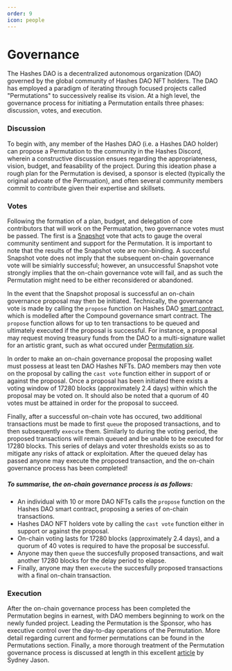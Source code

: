 ```yaml
---
order: 9
icon: people
---
```


# Governance

The Hashes DAO is a decentralized autonomous organization (DAO) governed by the global community of Hashes DAO NFT holders. The DAO has employed a paradigm of iterating through focused projects called "Permutations" to successively realise its vision. At a high level, the governance process for initiating a Permutation entails three phases: discussion, votes, and execution.

### Discussion

To begin with, any member of the Hashes DAO (i.e. a Hashes DAO holder) can propose a Permutation to the community in the Hashes Discord, wherein a constructive discussion ensues regarding the appropriateness, vision, budget, and feasability of the project. During this ideation phase a rough plan for the Permutation is devised, a sponsor is elected (typically the original advoate of the Permuation), and often several community members commit to contribute given their expertise and skillsets.

### Votes

Following the formation of a plan, budget, and delegation of core contributors that will work on the Permuatation, two governance votes must be passed. The first is a [Snapshot](https://snapshot.org/#/thehashes.eth) vote that acts to gauge the overal community sentiment and support for the Permutation. It is important to note that the results of the Snapshot vote are non-binding. A succesful Snapshot vote does not imply that the subsequent on-chain governance vote will be simialrly successful; however, an unsuccessful Snapshot vote strongly implies that the on-chain governance vote will fail, and as such the Permutation might need to be either reconsidered or abandoned. 

In the event that the Snapshot proposal is successful an on-chain governance proposal may then be initiated. Technically, the governance vote is made by calling the `propose` function on Hashes DAO [smart contract](https://etherscan.io/address/0xbd3af18e0b7ebb30d49b253ab00788b92604552c), which is modelled after the Compound governance smart contract. The `propose` function allows for up to ten transactions to be queued and ultimately executed if the proposal is successful. For instance, a proposal may request moving treasury funds from the DAO to a multi-signature wallet for an artistic grant, such as what occured under [Permutation six](https://etherscan.io/tx/0x791b67cb01cb99c1033c6fb664572bb2d4cdb9bca27430332dfba88cfb423f50). 

In order to make an on-chain governance proposal the proposing wallet must possess at least ten DAO Hashes NFTs. DAO members may then vote on the proposal by calling the `cast vote` function either in support of or against the proposal. Once a proposal has been initiated there exists a voting window of 17280 blocks (approximately 2.4 days) within which the proposal may be voted on. It should also be noted that a quorum of 40 votes must be attained in order for the proposal to succeed. 

Finally, after a successful on-chain vote has occured, two additional transactions must be made to first `queue` the proposed transactions, and to then subsequently `execute` them. Similarly to during the voting period, the proposed transactions will remain queued and be unable to be executed for 17280 blocks. This series of delays and voter thresholds exists so as to mitigate any risks of attack or exploitation. After the queued delay has passed anyone may execute the proposed transaction, and the on-chain governance process has been completed!

##### To summarise, the on-chain governance process is as follows:
- An individual with 10 or more DAO NFTs calls the `propose` function on the Hashes DAO smart contract, proposing a series of on-chain transactions.
- Hashes DAO NFT holders vote by calling the `cast vote` function either in support or against the proposal.
- On-chain voting lasts for 17280 blocks (approximately 2.4 days), and a quorum of 40 votes is required to have the proposal be successful.
- Anyone may then `queue` the succesfully proposed transactions, and wait another 17280 blocks for the delay period to elapse.
- Finally, anyone may then `execute` the succesfully proposed transactions with a final on-chain transaction.

### Execution

After the on-chain governance process has been completed the Permutation begins in earnest, with DAO members beginning to work on the newly funded project. Leading the Permutation is the Sponsor, who has executive control over the day-to-day operations of the Permutation. More detail regarding current and former permutations can be found in the Permutations section. Finally, a more thorough treatment of the Permutation governance process is discussed at length in this excellent [article](https://medium.com/@sydneyjason/how-to-run-a-hashes-dao-permutation-2ecdb6def2a9) by Sydney Jason. 